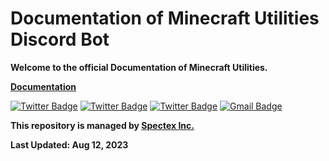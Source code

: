# **Documentation of Minecraft Utilities Discord Bot**

**Welcome to the official Documentation of Minecraft Utilities.**

**[Documentation](https://mcutils.spectex.xyz)**

[![Twitter Badge](https://img.shields.io/badge/The%20Spectex-1DA1F2?style=for-the-badge&logo=twitter&logoColor=white)](https://twitter.com/TheSpectex)
[![Twitter Badge](https://img.shields.io/badge/Spectex%20Developers-1C2F46?style=for-the-badge&logo=twitter&logoColor=white)](https://twitter.com/SpectexDev)
[![Twitter Badge](https://img.shields.io/badge/Minecraft%20Utilities-0000?style=for-the-badge&logo=twitter&logoColor=white)](https://twitter.com/mc_utilities)
[![Gmail Badge](https://img.shields.io/badge/support@spectex.xyz-1d2d3b?style=for-the-badge&logo=gmail&logoColor=white)](mailto:support@spectex.xyz)


**This repository is managed by [Spectex Inc.](https://spectex.xyz)**

**Last Updated: Aug 12, 2023**
